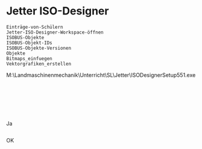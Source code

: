 # Jetter ISO-Designer

```{toctree}
Einträge-von-Schülern
Jetter-ISO-Designer-Workspace-öffnen
ISOBUS-Objekte
ISOBUS-Objekt-IDs
ISOBUS-Objekte-Versionen
Objekte
Bitmaps_einfuegen
Vektorgrafiken_erstellen
```

M:\\Landmaschinenmechanik\\Unterricht\\SL\\Jetter\\ISODesignerSetup551.exe

```{image} https://user-images.githubusercontent.com/69573151/92991886-e7647f80-f4e6-11ea-8db8-25a5e0b5bdf8.png
```

```{image} https://user-images.githubusercontent.com/69573151/92991891-edf2f700-f4e6-11ea-9a62-406ba1f38fed.png
```

```{image} https://user-images.githubusercontent.com/69573151/92991896-f4816e80-f4e6-11ea-8cf4-d2a5c7a8d743.png
```

```{image} https://user-images.githubusercontent.com/69573151/92991898-fa774f80-f4e6-11ea-9902-7f64aa61f715.png
```

```{image} https://user-images.githubusercontent.com/69573151/92991905-0e22b600-f4e7-11ea-8a28-b7b3e88fc37a.png
```

```{image} https://user-images.githubusercontent.com/69573151/92991913-1b3fa500-f4e7-11ea-8f51-912ea5482e4e.png
```

```{image} https://user-images.githubusercontent.com/69573151/92991920-2a265780-f4e7-11ea-907f-f32b819eeb12.png
```

Ja

```{image} https://user-images.githubusercontent.com/69573151/92991938-3f9b8180-f4e7-11ea-8e62-ec01194f1260.png
```

OK
